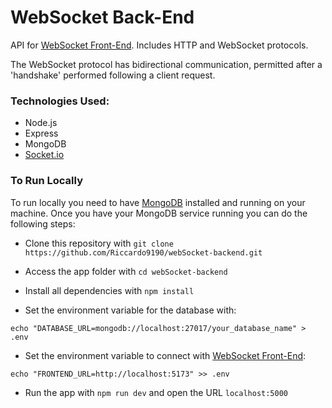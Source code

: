 # WebSocket Back-End

API for [WebSocket Front-End](https://github.com/Riccardo9190/webSocket-frontend). Includes HTTP and WebSocket protocols.

The WebSocket protocol has bidirectional communication, permitted after a 'handshake' performed following a client request.

### Technologies Used:

- Node.js
- Express
- MongoDB
- [Socket.io](https://socket.io/)


### To Run Locally

To run locally you need to have [MongoDB](https://docs.mongodb.com/manual/installation/) installed and running on your machine.
Once you have your MongoDB service running you can do the following steps:

- Clone this repository with ```git clone https://github.com/Riccardo9190/webSocket-backend.git```

- Access the app folder with ```cd webSocket-backend```

- Install all dependencies with ```npm install```

- Set the environment variable for the database with:

```shell
echo "DATABASE_URL=mongodb://localhost:27017/your_database_name" > .env
```

- Set the environment variable to connect with [WebSocket Front-End](https://github.com/Riccardo9190/webSocket-frontend):
```shell
echo "FRONTEND_URL=http://localhost:5173" >> .env
```

- Run the app with ```npm run dev``` and open the URL ```localhost:5000```
